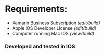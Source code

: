 # Requirements: 
* Xamarin Business Subscription _(edit/build)_
* Apple IOS Developer License _(edit/build)_
* Computer running Mac IOS _(view/build)_

### Developed and tested in IOS
